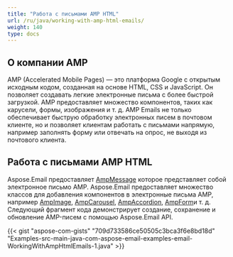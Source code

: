 ```yaml
---
title: "Работа с письмами AMP HTML"
url: /ru/java/working-with-amp-html-emails/
weight: 140
type: docs
---
```


## **О компании AMP**
AMP (Accelerated Mobile Pages) — это платформа Google с открытым исходным кодом, созданная на основе HTML, CSS и JavaScript. Он позволяет создавать легкие электронные письма с более быстрой загрузкой. AMP предоставляет множество компонентов, таких как карусели, формы, изображения и т. д. AMP Emails не только обеспечивает быструю обработку электронных писем в почтовом клиенте, но и позволяет клиентам работать с письмами напрямую, например заполнять форму или отвечать на опрос, не выходя из почтового клиента.
## **Работа с письмами AMP HTML**
Aspose.Email предоставляет [AmpMessage](https://apireference.aspose.com/email/java/com.aspose.email/AmpMessage) которое представляет собой электронное письмо AMP. Aspose.Email предоставляет множество классов для добавления компонентов в электронные письма AMP, например [AmpImage](https://apireference.aspose.com/email/java/com.aspose.email/AmpImage), [AmpCarousel](https://apireference.aspose.com/email/java/com.aspose.email/AmpCarousel), [AmpAccordion](https://apireference.aspose.com/email/java/com.aspose.email/AmpAccordion), [AmpForm](https://apireference.aspose.com/email/java/com.aspose.email/AmpForm)и т. д. Следующий фрагмент кода демонстрирует создание, сохранение и обновление AMP-писем с помощью Aspose.Email API.



{{< gist "aspose-com-gists" "709d733586ce50505c3bca3f6e8bd18d" "Examples-src-main-java-com-aspose-email-examples-email-WorkingWithAmpHtmlEmails-1.java" >}}
